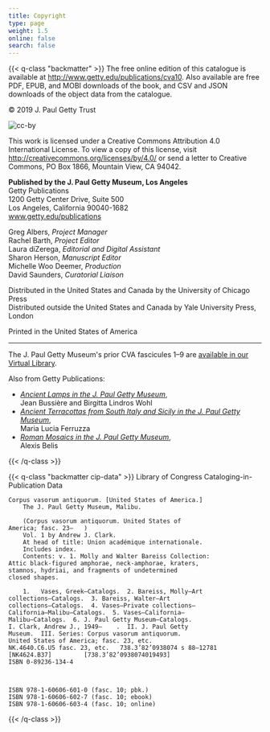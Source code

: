 ```yaml
---
title: Copyright
type: page
weight: 1.5
online: false
search: false
---
```


{{< q-class "backmatter" >}}
The free online edition of this catalogue is available at http://www.getty.edu/publications/cva10. Also available are free PDF, EPUB, and MOBI downloads of the book, and CSV and JSON downloads of the object data from the catalogue.

© 2019 J. Paul Getty Trust

![cc-by](/img/cc-by--black.png)

This work is licensed under a Creative Commons Attribution 4.0 International License. To view a copy of this license, visit http://creativecommons.org/licenses/by/4.0/ or send a letter to Creative Commons, PO Box 1866, Mountain View, CA 94042.

**Published by the J. Paul Getty Museum, Los Angeles**<br />
Getty Publications<br />
1200 Getty Center Drive, Suite 500<br />
Los Angeles, California 90040-1682<br />
www.getty.edu/publications<br />

Greg Albers, *Project Manager*<br />
Rachel Barth, *Project Editor*<br />
Laura diZerega, *Editorial and Digital Assistant*<br />
Sharon Herson, *Manuscript Editor*<br />
Michelle Woo Deemer, *Production*<br />
David Saunders, *Curatorial Liaison*<br />

Distributed in the United States and Canada by the University of Chicago Press<br />
Distributed outside the United States and Canada by Yale University Press, London<br />

Printed in the United States of America

---

The J. Paul Getty Museum's prior CVA fascicules 1–9 are [available in our Virtual Library](http://www.getty.edu/search/virtuallibrary/VirtualLibrary?title=&author=&keywords=&imprint=&type=&subject=&series=&series=cvsm&pg=1).

Also from Getty Publications:

- [*Ancient Lamps in the J. Paul Getty Museum*](http://www.getty.edu/publications/ancientlamps/),<br />Jean Bussière and Birgitta Lindros Wohl
- [*Ancient Terracottas from South Italy and Sicily in the J. Paul Getty Museum*](http://www.getty.edu/publications/terracottas/),<br />Maria Lucia Ferruzza
- [*Roman Mosaics in the J. Paul Getty Museum*](http://www.getty.edu/publications/romanmosaics/),<br />Alexis Belis

{{< /q-class >}}

{{< q-class "backmatter cip-data" >}}
Library of Congress Cataloging-in-Publication Data

```
Corpus vasorum antiquorum. [United States of America.]
    The J. Paul Getty Museum, Malibu. 

    (Corpus vasorum antiquorum. United States of 
America; fasc. 23–   )
    Vol. 1 by Andrew J. Clark.
    At head of title: Union académique internationale. 
    Includes index. 
    Contents: v. 1. Molly and Walter Bareiss Collection: 
Attic black-figured amphorae, neck-amphorae, kraters, 
stamnos, hydriai, and fragments of undetermined
closed shapes.

    1.   Vases, Greek—Catalogs.  2. Bareiss, Molly—Art
collections—Catalogs.  3. Bareiss, Walter—Art 
collections—Catalogs.  4. Vases—Private collections—
California—Malibu—Catalogs.  5. Vases—California—
Malibu—Catalogs.  6. J. Paul Getty Museum—Catalogs.
I. Clark, Andrew J., 1949–    .  II. J. Paul Getty
Museum.  III. Series: Corpus vasorum antiquorum. 
United States of America; fasc. 23, etc. 
NK.4640.C6.U5 fasc. 23, etc.   738.3’82’0938074 s 88–12781 
[NK4624.B37]   	     [738.3’82’0938074019493]
ISBN 0-89236-134-4 



ISBN 978-1-60606-601-0 (fasc. 10; pbk.)
ISBN 978-1-60606-602-7 (fasc. 10; ebook)
ISBN 978-1-60606-603-4 (fasc. 10; online)
```
{{< /q-class >}}
